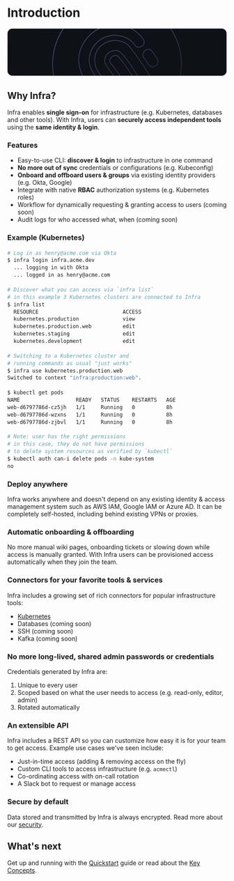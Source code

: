 # Introduction

![screenshot](../images/header.png)


## Why Infra?

Infra enables **single sign-on** for infrastructure (e.g. Kubernetes, databases and other tools). With Infra, users can **securely access independent tools** using the **same identity & login**.

### Features

* Easy-to-use CLI: **discover & login** to infrastructure in one command
* **No more out of sync** credentials or configurations (e.g. Kubeconfig)
* **Onboard and offboard users & groups** via existing identity providers (e.g. Okta, Google)
* Integrate with native **RBAC** authorization systems (e.g. Kubernetes roles)
* Workflow for dynamically requesting & granting access to users (coming soon)
* Audit logs for who accessed what, when (coming soon)

### Example (Kubernetes)

```bash
# Log in as henry@acme.com via Okta
$ infra login infra.acme.dev
  ... logging in with Okta
  ... logged in as henry@acme.com

# Discover what you can access via `infra list`
# in this example 3 Kubernetes clusters are connected to Infra
$ infra list
  RESOURCE                           ACCESS
  kubernetes.production              view
  kubernetes.production.web          edit
  kubernetes.staging                 edit
  kubernetes.development             edit

# Switching to a Kubernetes cluster and
# running commands as usual "just works"
$ infra use kubernetes.production.web
Switched to context "infra:production:web".

$ kubectl get pods
NAME                  READY   STATUS    RESTARTS   AGE
web-d6797786d-cz5jh   1/1     Running   0          8h
web-d6797786d-wzxns   1/1     Running   0          8h
web-d6797786d-zjbvl   1/1     Running   0          8h

# Note: user has the right permissions
# in this case, they do not have permissions
# to delete system resources as verified by `kubectl`
$ kubectl auth can-i delete pods -n kube-system
no
```

### Deploy anywhere

Infra works anywhere and doesn't depend on any existing identity & access management system such as AWS IAM, Google IAM or Azure AD. It can be completely self-hosted, including behind existing VPNs or proxies.

### Automatic onboarding & offboarding

No more manual wiki pages, onboarding tickets or slowing down while access is manually granted. With Infra users can be provisioned access automatically when they join the team.

### Connectors for your favorite tools & services

Infra includes a growing set of rich connectors for popular infrastructure tools:

* [Kubernetes](../connectors/destinations/kubernetes.md)
* Databases (coming soon)
* SSH (coming soon)
* Kafka (coming soon)

### No more long-lived, shared admin passwords or credentials

Credentials generated by Infra are:
1. Unique to every user
2. Scoped based on what the user needs to access (e.g. read-only, editor, admin)
3. Rotated automatically

### An extensible API

Infra includes a REST API so you can customize how easy it is for your team to get access. Example use cases we've seen include:

* Just-in-time access (adding & removing access on the fly)
* Custom CLI tools to access infrastructure (e.g. `acmectl`)
* Co-ordinating access with on-call rotation
* A Slack bot to request or manage access

### Secure by default

Data stored and transmitted by Infra is always encrypted. Read more about our [security](../reference/security.md).

## What's next

Get up and running with the [Quickstart](./quickstart.md) guide or read about the [Key Concepts](./key-concepts.md).